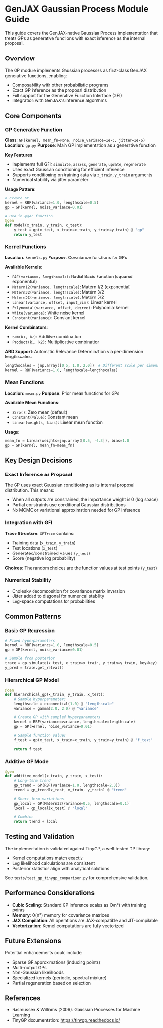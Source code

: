 # GenJAX Gaussian Process Module Guide

This guide covers the GenJAX-native Gaussian Process implementation that treats GPs as generative functions with exact inference as the internal proposal.

## Overview

The GP module implements Gaussian processes as first-class GenJAX generative functions, enabling:
- Composability with other probabilistic programs
- Exact GP inference as the proposal distribution
- Full support for the Generative Function Interface (GFI)
- Integration with GenJAX's inference algorithms

## Core Components

### GP Generative Function

**Class**: `GP(kernel, mean_fn=None, noise_variance=1e-6, jitter=1e-6)`
**Location**: `gp.py`
**Purpose**: Main GP implementation as a generative function

**Key Features**:
- Implements full GFI: `simulate`, `assess`, `generate`, `update`, `regenerate`
- Uses exact Gaussian conditioning for efficient inference
- Supports conditioning on training data via `x_train`, `y_train` arguments
- Numerical stability via jitter parameter

**Usage Pattern**:
```python
# Create GP
kernel = RBF(variance=1.0, lengthscale=0.5)
gp = GP(kernel, noise_variance=0.01)

# Use in @gen function
@gen
def model(x_train, y_train, x_test):
    y_test = gp(x_test, x_train=x_train, y_train=y_train) @ "gp"
    return y_test
```

### Kernel Functions

**Location**: `kernels.py`
**Purpose**: Covariance functions for GPs

**Available Kernels**:
- `RBF(variance, lengthscale)`: Radial Basis Function (squared exponential)
- `Matern12(variance, lengthscale)`: Matérn 1/2 (exponential)
- `Matern32(variance, lengthscale)`: Matérn 3/2
- `Matern52(variance, lengthscale)`: Matérn 5/2
- `Linear(variance, offset, input_dim)`: Linear kernel
- `Polynomial(variance, offset, degree)`: Polynomial kernel
- `White(variance)`: White noise kernel
- `Constant(variance)`: Constant kernel

**Kernel Combinators**:
- `Sum(k1, k2)`: Additive combination
- `Product(k1, k2)`: Multiplicative combination

**ARD Support**: Automatic Relevance Determination via per-dimension lengthscales:
```python
lengthscales = jnp.array([0.5, 1.0, 2.0])  # Different scale per dimension
kernel = RBF(variance=1.0, lengthscale=lengthscales)
```

### Mean Functions

**Location**: `mean.py`
**Purpose**: Prior mean functions for GPs

**Available Mean Functions**:
- `Zero()`: Zero mean (default)
- `Constant(value)`: Constant mean
- `Linear(weights, bias)`: Linear mean function

**Usage**:
```python
mean_fn = Linear(weights=jnp.array([0.5, -0.3]), bias=1.0)
gp = GP(kernel, mean_fn=mean_fn)
```

## Key Design Decisions

### Exact Inference as Proposal

The GP uses exact Gaussian conditioning as its internal proposal distribution. This means:
- When all outputs are constrained, the importance weight is 0 (log space)
- Partial constraints use conditional Gaussian distributions
- No MCMC or variational approximation needed for GP inference

### Integration with GFI

**Trace Structure**: `GPTrace` contains:
- Training data (`x_train`, `y_train`)
- Test locations (`x_test`)
- Generated/constrained values (`y_test`)
- Score (negative log probability)

**Choices**: The random choices are the function values at test points (`y_test`)

### Numerical Stability

- Cholesky decomposition for covariance matrix inversion
- Jitter added to diagonal for numerical stability
- Log-space computations for probabilities

## Common Patterns

### Basic GP Regression

```python
# Fixed hyperparameters
kernel = RBF(variance=1.0, lengthscale=0.5)
gp = GP(kernel, noise_variance=0.01)

# Sample from posterior
trace = gp.simulate(x_test, x_train=x_train, y_train=y_train, key=key)
y_pred = trace.get_retval()
```

### Hierarchical GP Model

```python
@gen
def hierarchical_gp(x_train, y_train, x_test):
    # Sample hyperparameters
    lengthscale = exponential(1.0) @ "lengthscale"
    variance = gamma(2.0, 2.0) @ "variance"
    
    # Create GP with sampled hyperparameters
    kernel = RBF(variance=variance, lengthscale=lengthscale)
    gp = GP(kernel, noise_variance=0.01)
    
    # Sample function values
    f_test = gp(x_test, x_train=x_train, y_train=y_train) @ "f_test"
    
    return f_test
```

### Additive GP Model

```python
@gen
def additive_model(x_train, y_train, x_test):
    # Long-term trend
    gp_trend = GP(RBF(variance=1.0, lengthscale=2.0))
    trend = gp_trend(x_test, x_train, y_train) @ "trend"
    
    # Short-term variations
    gp_local = GP(Matern32(variance=0.5, lengthscale=0.1))
    local = gp_local(x_test) @ "local"
    
    # Combine
    return trend + local
```

## Testing and Validation

The implementation is validated against TinyGP, a well-tested GP library:
- Kernel computations match exactly
- Log likelihood calculations are consistent
- Posterior statistics align with analytical solutions

See `tests/test_gp_tinygp_comparison.py` for comprehensive validation.

## Performance Considerations

- **Cubic Scaling**: Standard GP inference scales as O(n³) with training points
- **Memory**: O(n²) memory for covariance matrices
- **JAX Compilation**: All operations are JAX-compatible and JIT-compilable
- **Vectorization**: Kernel computations are fully vectorized

## Future Extensions

Potential enhancements could include:
- Sparse GP approximations (inducing points)
- Multi-output GPs
- Non-Gaussian likelihoods
- Specialized kernels (periodic, spectral mixture)
- Partial regeneration based on selection

## References

- Rasmussen & Williams (2006). Gaussian Processes for Machine Learning
- TinyGP documentation: https://tinygp.readthedocs.io/